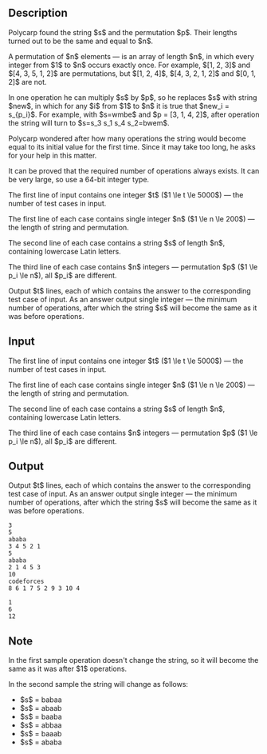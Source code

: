 ## Description

<div><p>Polycarp found the string $s$ and the permutation $p$. Their lengths turned out to be the same and equal to $n$.</p><p>A permutation of $n$ elements&nbsp;— is an array of length $n$, in which every integer from $1$ to $n$ occurs exactly once. For example, $[1, 2, 3]$ and $[4, 3, 5, 1, 2]$ are permutations, but $[1, 2, 4]$, $[4, 3, 2, 1, 2]$ and $[0, 1, 2]$ are not.</p><p>In one operation he can multiply $s$ by $p$, so he replaces $s$ with string $new$, in which for any $i$ from $1$ to $n$ it is true that $new_i = s_{p_i}$. For example, with $s=wmbe$ and $p = [3, 1, 4, 2]$, after operation the string will turn to $s=s_3 s_1 s_4 s_2=bwem$.</p><p>Polycarp wondered after how many operations the string would become equal to its initial value for the first time. Since it may take too long, he asks for your help in this matter.</p><p>It can be proved that the required number of operations always exists. It can be very large, so use a 64-bit integer type. </p></div><div class="input-specification"><p>The first line of input contains one integer $t$ ($1 \le t \le 5000$) — the number of test cases in input.</p><p>The first line of each case contains single integer $n$ ($1 \le n \le 200$) — the length of string and permutation.</p><p>The second line of each case contains a string $s$ of length $n$, containing lowercase Latin letters.</p><p>The third line of each case contains $n$ integers&nbsp;— permutation $p$ ($1 \le p_i \le n$), all $p_i$ are different.</p></div><div class="output-specification"><p>Output $t$ lines, each of which contains the answer to the corresponding test case of input. As an answer output single integer&nbsp;— the minimum number of operations, after which the string $s$ will become the same as it was before operations.</p></div>

## Input

<p>The first line of input contains one integer $t$ ($1 \le t \le 5000$) — the number of test cases in input.</p><p>The first line of each case contains single integer $n$ ($1 \le n \le 200$) — the length of string and permutation.</p><p>The second line of each case contains a string $s$ of length $n$, containing lowercase Latin letters.</p><p>The third line of each case contains $n$ integers&nbsp;— permutation $p$ ($1 \le p_i \le n$), all $p_i$ are different.</p>

## Output

<p>Output $t$ lines, each of which contains the answer to the corresponding test case of input. As an answer output single integer&nbsp;— the minimum number of operations, after which the string $s$ will become the same as it was before operations.</p>





```input1
3
5
ababa
3 4 5 2 1
5
ababa
2 1 4 5 3
10
codeforces
8 6 1 7 5 2 9 3 10 4
```




```output1
1
6
12
```



## Note

<p>In the first sample operation doesn't change the string, so it will become the same as it was after $1$ operations.</p><p>In the second sample the string will change as follows:</p><ul><li> $s$ = <span class="tex-font-style-tt">babaa</span></li><li> $s$ = <span class="tex-font-style-tt">abaab</span></li><li> $s$ = <span class="tex-font-style-tt">baaba</span></li><li> $s$ = <span class="tex-font-style-tt">abbaa</span></li><li> $s$ = <span class="tex-font-style-tt">baaab</span></li><li> $s$ = <span class="tex-font-style-tt">ababa</span></li></ul>

